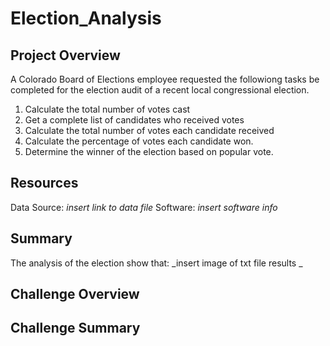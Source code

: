 # Election_Analysis

## Project Overview
A Colorado Board of Elections employee requested the followiong tasks be completed for the election audit of a recent local congressional election.

1. Calculate the total number of votes cast
1. Get a complete list of candidates who received votes
1. Calculate the total number of votes each candidate received
1. Calculate the percentage of votes each candidate won.
1. Determine the winner of the election based on popular vote.

## Resources
Data Source:  _insert link to data file_
Software: _insert software info_

## Summary
The analysis of the election show that:
_insert image of txt file results
_
## Challenge Overview

## Challenge Summary
